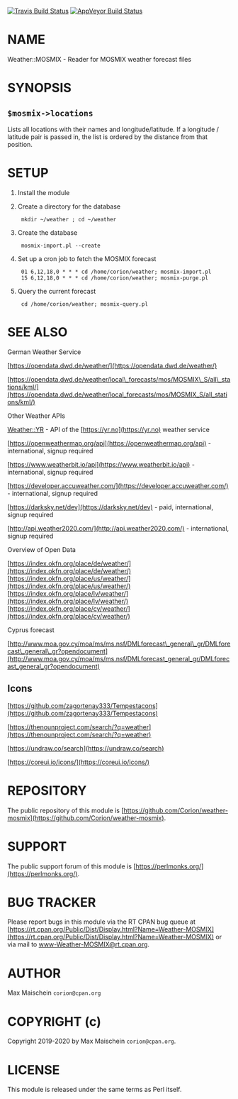 [//]: # "This file is generated from the documentation in lib/Weather/MOSMIX.pm."
[//]: # "Please edit that file instead."

[![Travis Build Status](https://travis-ci.org/Corion/Weather-MOSMIX.svg?branch=master)](https://travis-ci.org/Corion/Weather-MOSMIX)
[![AppVeyor Build Status](https://ci.appveyor.com/api/projects/status/github/Corion/Weather-MOSMIX?branch=master&svg=true)](https://ci.appveyor.com/project/Corion/Weather-MOSMIX)

# NAME

Weather::MOSMIX - Reader for MOSMIX weather forecast files

# SYNOPSIS

## `$mosmix->locations`

Lists all locations with their names and longitude/latitude. If a longitude
/ latitude pair is passed in, the list is ordered by the distance from
that position.

# SETUP

1. Install the module
2. Create a directory for the database

        mkdir ~/weather ; cd ~/weather

3. Create the database

        mosmix-import.pl --create

4. Set up a cron job to fetch the MOSMIX forecast

        01 6,12,18,0 * * * cd /home/corion/weather; mosmix-import.pl
        15 6,12,18,0 * * * cd /home/corion/weather; mosmix-purge.pl

5. Query the current forecast

        cd /home/corion/weather; mosmix-query.pl

# SEE ALSO

German Weather Service

[https://opendata.dwd.de/weather/](https://opendata.dwd.de/weather/)

[https://opendata.dwd.de/weather/local\_forecasts/mos/MOSMIX\_S/all\_stations/kml/](https://opendata.dwd.de/weather/local_forecasts/mos/MOSMIX_S/all_stations/kml/)

Other Weather APIs

[Weather::YR](https://metacpan.org/pod/Weather%3A%3AYR) - API of the [https://yr.no](https://yr.no) weather service

[https://openweathermap.org/api](https://openweathermap.org/api) - international, signup required

[https://www.weatherbit.io/api](https://www.weatherbit.io/api) - international, signup required

[https://developer.accuweather.com/](https://developer.accuweather.com/) - international, signup required

[https://darksky.net/dev](https://darksky.net/dev) - paid, international, signup required

[http://api.weather2020.com/](http://api.weather2020.com/) - international, signup required

Overview of Open Data

[https://index.okfn.org/place/de/weather/](https://index.okfn.org/place/de/weather/)
[https://index.okfn.org/place/us/weather/](https://index.okfn.org/place/us/weather/)
[https://index.okfn.org/place/lv/weather/](https://index.okfn.org/place/lv/weather/)
[https://index.okfn.org/place/cy/weather/](https://index.okfn.org/place/cy/weather/)

Cyprus forecast

[http://www.moa.gov.cy/moa/ms/ms.nsf/DMLforecast\_general\_gr/DMLforecast\_general\_gr?opendocument](http://www.moa.gov.cy/moa/ms/ms.nsf/DMLforecast_general_gr/DMLforecast_general_gr?opendocument)

## Icons

[https://github.com/zagortenay333/Tempestacons](https://github.com/zagortenay333/Tempestacons)

[https://thenounproject.com/search/?q=weather](https://thenounproject.com/search/?q=weather)

[https://undraw.co/search](https://undraw.co/search)

[https://coreui.io/icons/](https://coreui.io/icons/)

# REPOSITORY

The public repository of this module is
[https://github.com/Corion/weather-mosmix](https://github.com/Corion/weather-mosmix).

# SUPPORT

The public support forum of this module is [https://perlmonks.org/](https://perlmonks.org/).

# BUG TRACKER

Please report bugs in this module via the RT CPAN bug queue at
[https://rt.cpan.org/Public/Dist/Display.html?Name=Weather-MOSMIX](https://rt.cpan.org/Public/Dist/Display.html?Name=Weather-MOSMIX)
or via mail to [www-Weather-MOSMIX@rt.cpan.org](mailto:Weather-MOSMIX@rt.cpan.org).

# AUTHOR

Max Maischein `corion@cpan.org`

# COPYRIGHT (c)

Copyright 2019-2020 by Max Maischein `corion@cpan.org`.

# LICENSE

This module is released under the same terms as Perl itself.

